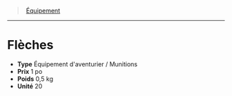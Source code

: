 ﻿---
!EquipmentItem
Type: Équipement d'aventurier / Munitions
Price: 1 po
Weight: 0,5 kg
Unity: 20
Id: equipment_hd.md#flèches
ParentLink: equipment_hd.md#Équipement
Name: Flèches
ParentName: Équipement
NameLevel: 1
Attributes: {}
---
> [Équipement](hd_equipment.md)

---

# Flèches

- **Type** Équipement d'aventurier / Munitions
- **Prix** 1 po
- **Poids** 0,5 kg
- **Unité** 20

